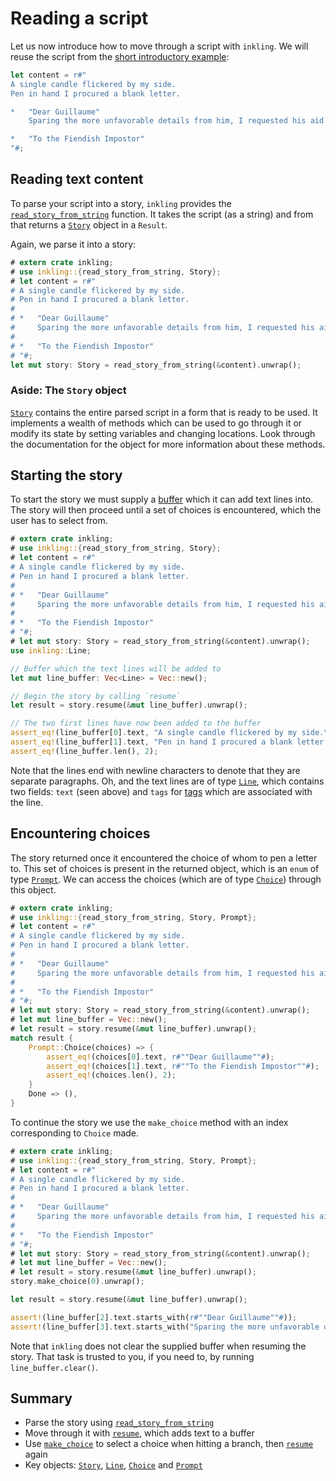 # Reading a script

Let us now introduce how to move through a script with `inkling`. We will reuse the script from the [short introductory example](../introduction/example.md):

```rust
let content = r#"
A single candle flickered by my side.
Pen in hand I procured a blank letter.

*   "Dear Guillaume"
    Sparing the more unfavorable details from him, I requested his aid.

*   "To the Fiendish Impostor"
"#;
```

## Reading text content

To parse your script into a story, `inkling` provides the [`read_story_from_string`][read_story_from_string]
function. It takes the script (as a string) and from that returns a [`Story`][Story] 
object in a `Result`.

Again, we parse it into a story:

```rust
# extern crate inkling;
# use inkling::{read_story_from_string, Story};
# let content = r#"
# A single candle flickered by my side.
# Pen in hand I procured a blank letter.
# 
# *   "Dear Guillaume"
#     Sparing the more unfavorable details from him, I requested his aid.
# 
# *   "To the Fiendish Impostor"
# "#;
let mut story: Story = read_story_from_string(&content).unwrap();
```

### Aside: The `Story` object

[`Story`][Story] contains the entire parsed script in a form that is ready to be used. 
It implements a wealth of methods which can be used to go through it or modify its 
state by setting variables and changing locations. Look through the documentation
for the object for more information about these methods.

## Starting the story

To start the story we must supply a [buffer][LineBuffer] which it can add text lines into.
The story will then proceed until a set of choices is encountered, which the user has 
to select from.

```rust
# extern crate inkling;
# use inkling::{read_story_from_string, Story};
# let content = r#"
# A single candle flickered by my side.
# Pen in hand I procured a blank letter.
# 
# *   "Dear Guillaume"
#     Sparing the more unfavorable details from him, I requested his aid.
# 
# *   "To the Fiendish Impostor"
# "#;
# let mut story: Story = read_story_from_string(&content).unwrap();
use inkling::Line;

// Buffer which the text lines will be added to
let mut line_buffer: Vec<Line> = Vec::new();

// Begin the story by calling `resume`
let result = story.resume(&mut line_buffer).unwrap();

// The two first lines have now been added to the buffer
assert_eq!(line_buffer[0].text, "A single candle flickered by my side.\n");
assert_eq!(line_buffer[1].text, "Pen in hand I procured a blank letter.\n");
assert_eq!(line_buffer.len(), 2);
```

Note that the lines end with newline characters to denote that they are separate 
paragraphs. Oh, and the text lines are of type [`Line`][Line], which contains
two fields: `text` (seen above) and `tags` for [tags](../features/metadata.md#line-tags) 
which are associated with the line. 

## Encountering choices

The story returned once it encountered the choice of whom to pen a letter to.
This set of choices is present in the returned object, which is an `enum`
of type [`Prompt`][Prompt]. We can access the choices (which are of type 
[`Choice`][Choice]) through this object.

```rust
# extern crate inkling;
# use inkling::{read_story_from_string, Story, Prompt};
# let content = r#"
# A single candle flickered by my side.
# Pen in hand I procured a blank letter.
# 
# *   "Dear Guillaume"
#     Sparing the more unfavorable details from him, I requested his aid.
# 
# *   "To the Fiendish Impostor"
# "#;
# let mut story: Story = read_story_from_string(&content).unwrap();
# let mut line_buffer = Vec::new();
# let result = story.resume(&mut line_buffer).unwrap();
match result {
    Prompt::Choice(choices) => {
        assert_eq!(choices[0].text, r#""Dear Guillaume""#);
        assert_eq!(choices[1].text, r#""To the Fiendish Impostor""#);
        assert_eq!(choices.len(), 2);
    }
    Done => (),
}
```

To continue the story we use the `make_choice` method with an index corresponding
to `Choice` made.

```rust
# extern crate inkling;
# use inkling::{read_story_from_string, Story, Prompt};
# let content = r#"
# A single candle flickered by my side.
# Pen in hand I procured a blank letter.
# 
# *   "Dear Guillaume"
#     Sparing the more unfavorable details from him, I requested his aid.
# 
# *   "To the Fiendish Impostor"
# "#;
# let mut story: Story = read_story_from_string(&content).unwrap();
# let mut line_buffer = Vec::new();
# let result = story.resume(&mut line_buffer).unwrap();
story.make_choice(0).unwrap();

let result = story.resume(&mut line_buffer).unwrap();

assert!(line_buffer[2].text.starts_with(r#""Dear Guillaume""#));
assert!(line_buffer[3].text.starts_with("Sparing the more unfavorable details"));
```

Note that `inkling` does not clear the supplied buffer when resuming the story. 
That task is trusted to you, if you need to, by running `line_buffer.clear()`.

## Summary

*   Parse the story using [`read_story_from_string`][read_story_from_string]
*   Move through it with [`resume`][resume], which adds text to a buffer
*   Use [`make_choice`][make_choice] to select a choice when hitting a branch, 
    then [`resume`][resume] again
*   Key objects: [`Story`][Story], [`Line`][Line], [`Choice`][Choice]
    and [`Prompt`][Prompt]

[Choice]: https://docs.rs/inkling/latest/inkling/struct.Choice.html
[Line]: https://docs.rs/inkling/latest/inkling/struct.Line.html
[LineBuffer]: https://docs.rs/inkling/latest/inkling/type.LineBuffer.html
[Story]: https://docs.rs/inkling/latest/inkling/struct.Story.html
[Prompt]: https://docs.rs/inkling/latest/inkling/enum.Prompt.html
[read_story_from_string]: https://docs.rs/inkling/latest/inkling/fn.read_story_from_string.html
[make_choice]: https://docs.rs/inkling/latest/inkling/struct.Story.html#method.make_choice
[resume]: https://docs.rs/inkling/latest/inkling/struct.Story.html#method.resume